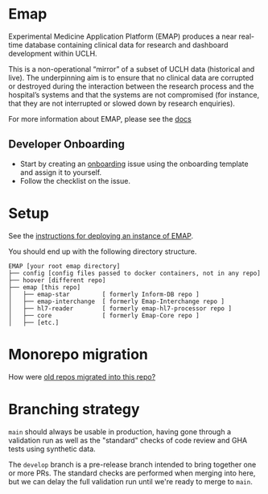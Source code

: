 # Emap

Experimental Medicine Application Platform (EMAP) produces a near real-time database 
containing clinical data for research and dashboard development within UCLH. 

This is a non-operational “mirror” of a subset of UCLH data (historical and live). 
The underpinning aim is to ensure that no clinical data are corrupted or destroyed during the interaction 
between the research process and the hospital’s systems and that the systems are not compromised 
(for instance, that they are not interrupted or slowed down by research enquiries).

For more information about EMAP, please see the [docs](https://github.com/SAFEHR-data/emap/tree/main/docs)


## Developer Onboarding

- Start by creating an [onboarding](https://github.com/SAFEHR-data/emap/issues) issue using the onboarding template and assign it to yourself.
- Follow the checklist on the issue.

# Setup

See the [instructions for deploying an instance of EMAP](docs/dev/core.md).

You should end up with the following directory structure.

```
EMAP [your root emap directory]
├── config [config files passed to docker containers, not in any repo]
├── hoover [different repo]
├── emap [this repo]
│   ├── emap-star         [ formerly Inform-DB repo ]
│   ├── emap-interchange  [ formerly Emap-Interchange repo ]
│   ├── hl7-reader        [ formerly emap-hl7-processor repo ]
│   ├── core              [ formerly Emap-Core repo ]
│   ├── [etc.]
```

# Monorepo migration

How were [old repos migrated into this repo?](docs/dev/migration.md)


# Branching strategy

`main` should always be usable in production, having gone through a validation run as well as the "standard" checks
of code review and GHA tests using synthetic data.

The `develop` branch is a pre-release branch intended to bring together one or more PRs. The standard checks
 are performed when merging into here, but we can delay the full validation run until we're ready to merge to `main`.
